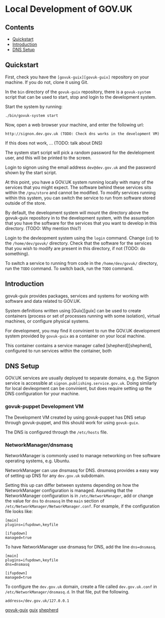 # Local Development of GOV.UK

## Contents

 - [Quickstart](#quickstart)
 - [Introduction](#introduction)
 - [DNS Setup](#dns-setup)

## Quickstart

First, check you have the `[govuk-guix][govuk-guix]` repository on
your machine. If you do not, clone it using Git.

In the `bin` directory of the `govuk-guix` repository, there is a
`govuk-system` script that can be used to start, stop and
login to the development system.

Start the system by running:

```
./bin/govuk-system start
```

Now, open a web browser your machine, and enter the following url:

```
http://signon.dev.gov.uk (TODO: Check dns works in the development VM)
```

If this does not work, ... (TODO: talk about DNS)

The system start script will pick a random password for the
devlelopment user, and this will be printed to the screen.

Login to signon using the email address `dev@dev.gov.uk` and the
password shown by the start script.

At this point, you have a GOV.UK system running locally with many of
the services that you might expect. The software behind these services
sits within the `/gnu/store` and cannot be modified. To modify
services running within this system, you can switch the service to run
from software stored outside of the store.

By default, the development system will mount the directory above the
govuk-guix repository in to the development system, with the
assumption that you have the software for the services that you want
to develop in this directory. (TODO: Why mention this?)

Login to the devleopment system using the `login` command. Change
(`cd`) to the `/home/dev/govuk/` directory. Check that the software
for the services that you wish to modify are present in this
directory, if not (TODO: do something).

To switch a service to running from code in the `/home/dev/govuk/`
directory, run the `TODO` command. To switch back, run the `TODO`
command.

## Introduction

govuk-guix provides packages, services and systems for working with
software and data related to GOV.UK.

System definitions written using [Guix][guix] can be used to create
containers (process or set of processes running with some isolation),
virtual machines, or configure physical systems.

For development, you may find it convinient to run the GOV.UK
development system provided by `govuk-guix` as a container on your
local machine.

This container contains a service manager called [shepherd][shepherd],
configured to run services within the container, both 

## DNS Setup

GOV.UK services are usually deployed to separate domains, e.g. the
Signon service is accessible at
`signon.publishing.service.gov.uk`. Doing similarly for local
devleopment can be convinient, but does require setting up the DNS
configuration for your machine.

### govuk-puppet Development VM

The Development VM created by using govuk-puppet has DNS setup through
govuk-puppet, and this should work for using `govuk-guix`.

The DNS is configured through the `/etc/hosts` file.

### NetworkManager/dnsmasq

NetworkManager is commonly used to manage networking on free software
operating systems, e.g. Ubuntu.

NetworkManager can use dnsmasq for DNS. dnsmasq provides a easy way of
setting up DNS for any `dev.gov.uk` subdomain.

Setting this up can differ between systems depending on how the
NetworkManager configuration is managed. Assuming that the
NetworkManager configuration is in `/etc/NetworkManager`, add or
change the value for `dns` to `dnsmasq` in the `main` section of
`/etc/NetworkManager/NetworkManager.conf`. For example, if the
configuration file looks like:

```
[main]
plugins=ifupdown,keyfile

[ifupdown]
managed=true
```

To have NetworkManager use dnsmasq for DNS, add the line `dns=dnsmasq`.


```
[main]
plugins=ifupdown,keyfile
dns=dnsmasq

[ifupdown]
managed=true
```

To configure the `dev.gov.uk` domain, create a file called
`dev.gov.uk.conf` in `/etc/NetworkManager/dnsmasq.d`. In that file,
put the following.

```
address=/dev.gov.uk/127.0.0.1
```


[govuk-guix](https://github.com/alphagov/govuk-guix)
[guix](https://gnu.org/software/guix)
[shepherd](https://www.gnu.org/software/shepherd/)
